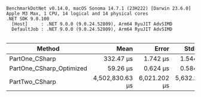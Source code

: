 ```

BenchmarkDotNet v0.14.0, macOS Sonoma 14.7.1 (23H222) [Darwin 23.6.0]
Apple M3 Max, 1 CPU, 14 logical and 14 physical cores
.NET SDK 9.0.100
  [Host]     : .NET 9.0.0 (9.0.24.52809), Arm64 RyuJIT AdvSIMD
  DefaultJob : .NET 9.0.0 (9.0.24.52809), Arm64 RyuJIT AdvSIMD


```
| Method                   | Mean            | Error        | StdDev       | Gen0         | Gen1        | Gen2        | Allocated      |
|------------------------- |----------------:|-------------:|-------------:|-------------:|------------:|------------:|---------------:|
| PartOne_CSharp           |       332.47 μs |     1.742 μs |     1.544 μs |      83.0078 |     41.5039 |     41.5039 |      775.35 KB |
| PartOne_CSharp_Optimized |        59.26 μs |     0.624 μs |     0.584 μs |      41.6260 |     41.6260 |     41.6260 |      315.26 KB |
| PartTwo_CSharp           | 4,502,830.63 μs | 6,021.202 μs | 5,632.236 μs | 1150000.0000 | 571000.0000 | 496000.0000 | 10036591.17 KB |
